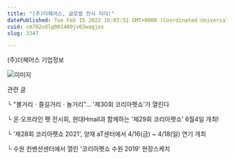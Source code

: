 ```yaml
---
title: "(주)더페어스, 글로벌 전시 리더!"
datePublished: Tue Feb 15 2022 16:07:51 GMT+0000 (Coordinated Universal Time)
cuid: cm702udlg001409jv63wagjos
slug: 3347

---
```



(주)더페어스 기업정보

![이미지](https://cdn.hashnode.com/res/hashnode/image/upload/v1739253861633/0b1c4fef-72ee-4c0b-aa82-914107724a4e.jpeg)

관련 글

└ "볼거리ㆍ즐길거리ㆍ놀거리"... '제30회 코리아펫쇼'가 열린다

└ 온·오프라인 펫 전시회, 현대Hmall과 함께하는 '제29회 코리아펫쇼' 6월4일 개최!

└ '제28회 코리아펫쇼 2021', 양재 aT센터에서 4/16(금) ~ 4/18(일) 연기 개최

└ 수원 컨벤션센터에서 열린 '코리아펫쇼 수원 2019' 현장스케치
